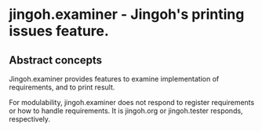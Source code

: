 # jingoh.examiner - Jingoh's printing issues feature.

## Abstract concepts
Jingoh.examiner provides features to examine implementation of requirements, and to print result.

For modulability, jingoh.examiner does not respond to register requirements or how to handle requirements.
It is jingoh.org or jingoh.tester responds, respectively.
